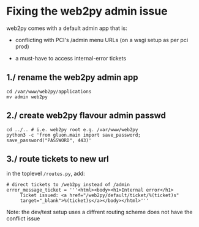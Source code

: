 Fixing the web2py admin issue
=============================

web2py comes with a default admin app that is:

- conflicting with PCI's /admin menu URLs
  (on a wsgi setup as per pci prod)

- a must-have to access internal-error tickets


1./ rename the web2py admin app
-------------------------------

	cd /var/www/web2py/applications
	mv admin web2py


2./ create web2py flavour admin passwd
--------------------------------------

	cd ../.. # i.e. web2py root e.g. /var/www/web2py
	python3 -c 'from gluon.main import save_password; save_password("PASSWORD", 443)'


3./ route tickets to new url
----------------------------

in the toplevel `/routes.py`, add:

```
# direct tickets to /web2py instead of /admin
error_message_ticket = '''<html><body><h1>Internal error</h1>
     Ticket issued: <a href="/web2py/default/ticket/%(ticket)s"
     target="_blank">%(ticket)s</a></body></html>'''
```


Note: the dev/test setup uses a diffrent routing scheme does not have the conflict issue
